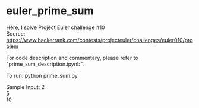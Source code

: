# euler_prime_sum

Here, I solve Project Euler challenge #10 <br>
Source: https://www.hackerrank.com/contests/projecteuler/challenges/euler010/problem 

For code description and commentary, please refer to "prime_sum_description.ipynb".

To run:
python prime_sum.py

Sample Input:
2 <br>
5 <br>
10 <br>
